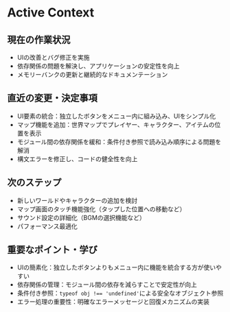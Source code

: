 # Active Context

## 現在の作業状況
- UIの改善とバグ修正を実施
- 依存関係の問題を解決し、アプリケーションの安定性を向上
- メモリーバンクの更新と継続的なドキュメンテーション

## 直近の変更・決定事項
- UI要素の統合：独立したボタンをメニュー内に組み込み、UIをシンプル化
- マップ機能を追加：世界マップでプレイヤー、キャラクター、アイテムの位置を表示
- モジュール間の依存関係を緩和：条件付き参照で読み込み順序による問題を解消
- 構文エラーを修正し、コードの健全性を向上

## 次のステップ
- 新しいワールドやキャラクターの追加を検討
- マップ画面のタッチ機能強化（タップした位置への移動など）
- サウンド設定の詳細化（BGMの選択機能など）
- パフォーマンス最適化

## 重要なポイント・学び
- UIの簡素化：独立したボタンよりもメニュー内に機能を統合する方が使いやすい
- 依存関係の管理：モジュール間の依存を減らすことで安定性が向上
- 条件付き参照：`typeof obj !== 'undefined'`による安全なオブジェクト参照
- エラー処理の重要性：明確なエラーメッセージと回復メカニズムの実装
